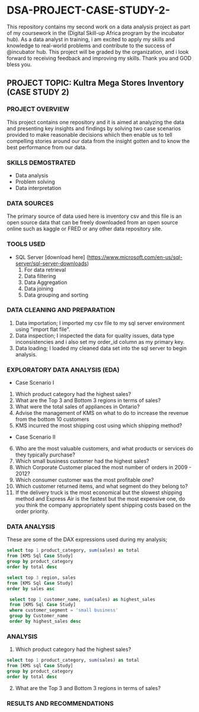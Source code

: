 # DSA-PROJECT-CASE-STUDY-2-
This repository contains my second work on a data analysis project as part of my coursework in the (Digital Skill-up Africa program by the incubator hub). As a data analyst in training, i am excited to apply my skills and knowledge to real-world problems and contribute to the success of @incubator hub. This project will be graded by the organization, and i look forward to receiving feedback and improving my skills. Thank you and GOD bless you.
## PROJECT TOPIC: Kultra Mega Stores Inventory (CASE STUDY 2)
### PROJECT OVERVIEW 
This project contains one repository and it is aimed at analyzing the data and presenting key insights and findings by solving two case scenarios provided to make reasonable decisions whiich then enable us to tell compelling stories around our data from the insight gotten and to know the best performance from our data.
### SKILLS DEMOSTRATED 
- Data analysis
- Problem solving
- Data interpretation
### DATA SOURCES
The primary source of data used here is inventory csv and this file is an open source data that can be freely downloaded from an open source online such as kaggle or FRED or any other data repository site.
### TOOLS USED 
- SQL Server [download here] (https://www.microsoft.com/en-us/sql-server/sql-server-downloads)
  1.  For data retrieval
  2.  Data filtering
  3.  Data Aggregation
  4.  Data joining
  5.  Data grouping and sorting
### DATA CLEANING AND PREPARATION
1. Data importation; I imported my csv file to my sql server environment using "import flat file".
2. Data inspection; I inspected the data for quality issues, data type inconsistencies and i also set my order_id column as my primary key. 
3. Data loading; I loaded my cleaned data set into the sql server to begin analysis.
### EXPLORATORY DATA ANALYSIS (EDA)
- Case Scenario I
1. Which product category had the highest sales?
2. What are the Top 3 and Bottom 3 regions in terms of sales?
3. What were the total sales of appliances in Ontario?
4. Advise the management of KMS on what to do to increase the revenue from the bottom
10 customers
5. KMS incurred the most shipping cost using which shipping method?
- Case Scenario II
6. Who are the most valuable customers, and what products or services do they typically
purchase?
7. Which small business customer had the highest sales?
8. Which Corporate Customer placed the most number of orders in 2009 - 2012?
9. Which consumer customer was the most profitable one?
10. Which customer returned items, and what segment do they belong to?
11. If the delivery truck is the most economical but the slowest shipping method and Express Air is the fastest but the most expensive one, do you think the company appropriately spent shipping costs based on the order priority. 

### DATA ANALYSIS 
These are some of the DAX expressions used during my analysis;

 ``` SQL
select top 1 product_category, sum(sales) as total
from [KMS Sql Case Study]
group by product_category
order by total desc 
```
 ``` SQL
select top 3 region, sales 
from [KMS Sql Case Study]
order by sales asc
```
``` SQL
 select top 1 customer_name, sum(sales) as highest_sales
 from [KMS Sql Case Study]
 where customer_segment = 'small business'
 group by Customer_name
 order by highest_sales desc
```
### ANALYSIS 
1. Which product category had the highest sales?
   
``` SQL
select top 1 product_category, sum(sales) as total
from [KMS sql Case Study]
group by product_category
order by total desc 
```
2. What are the Top 3 and Bottom 3 regions in terms of sales?
   
### RESULTS AND RECOMMENDATIONS 
 
  
